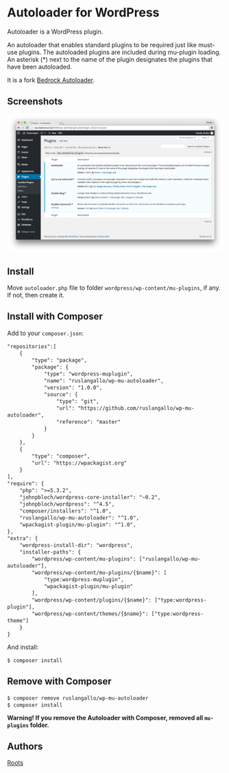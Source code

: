 # Autoloader for WordPress

Autoloader is a WordPress plugin.

An autoloader that enables standard plugins to be required just like must-use plugins. The autoloaded plugins are included during mu-plugin loading. An asterisk (\*) next to the name of the plugin designates the plugins that have been autoloaded.

It is a fork [Bedrock Autoloader](https://github.com/roots/bedrock/blob/master/web/app/mu-plugins/bedrock-autoloader.php).

## Screenshots

![Autoloader for WordPress](screenshot.png)

## Install

Move `autoloader.php` file to folder `wordpress/wp-content/mu-plugins`, if any. If not, then create it.

## Install with Composer

Add to your `composer.json`:

```
"repositories":[
    {
        "type": "package",
        "package": {
            "type": "wordpress-muplugin",
            "name": "ruslangallo/wp-mu-autoloader",
            "version": "1.0.0",
            "source": {
                "type": "git",
                "url": "https://github.com/ruslangallo/wp-mu-autoloader",
                "reference": "master"
            }
        }
    },
    {
        "type": "composer",
        "url": "https://wpackagist.org"
    }
],
"require": {
    "php": ">=5.3.2",
    "johnpbloch/wordpress-core-installer": "~0.2",
    "johnpbloch/wordpress": "^4.5",
    "composer/installers": "^1.0",
    "ruslangallo/wp-mu-autoloader": "^1.0",
    "wpackagist-plugin/mu-plugin": "^1.0",
},
"extra": {
    "wordpress-install-dir": "wordpress",
    "installer-paths": {
        "wordpress/wp-content/mu-plugins": ["ruslangallo/wp-mu-autoloader"],
        "wordpress/wp-content/mu-plugins/{$name}": [
            "type:wordpress-muplugin",
            "wpackagist-plugin/mu-plugin"
        ],
        "wordpress/wp-content/plugins/{$name}": ["type:wordpress-plugin"],
        "wordpress/wp-content/themes/{$name}": ["type:wordpress-theme"]
    }
}
```

And install:

```
$ composer install
```

## Remove with Composer

```
$ composer remove ruslangallo/wp-mu-autoloader
$ composer install
```

**Warning! If you remove the Autoloader with Composer, removed all `mu-plugins` folder.**

## Authors

[Roots](https://roots.io/)
